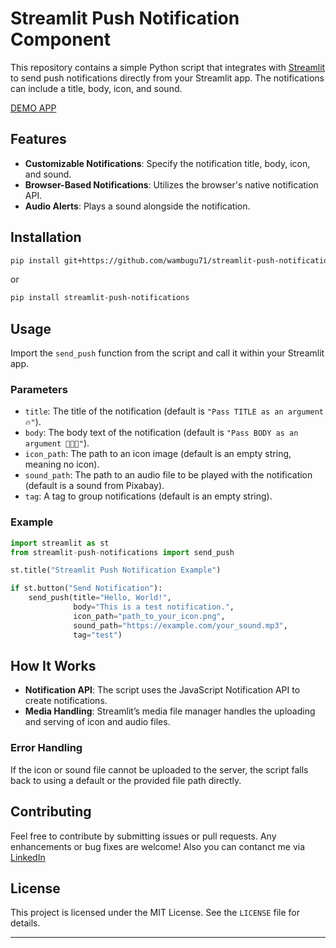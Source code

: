 # Streamlit Push Notification Component

This repository contains a simple Python script that integrates with [Streamlit](https://streamlit.io) to send push notifications directly from your Streamlit app. The notifications can include a title, body, icon, and sound.

[DEMO APP](https://notifications.streamlit.app)

## Features

- **Customizable Notifications**: Specify the notification title, body, icon, and sound.
- **Browser-Based Notifications**: Utilizes the browser's native notification API.
- **Audio Alerts**: Plays a sound alongside the notification.

## Installation

   ```bash
pip install git+https://github.com/wambugu71/streamlit-push-notifications.git
   ```
or  
```bash
pip install streamlit-push-notifications
```
## Usage

Import the `send_push` function from the script and call it within your Streamlit app.

### Parameters

- `title`: The title of the notification (default is `"Pass TITLE as an argument 🔥"`).
- `body`: The body text of the notification (default is `"Pass BODY as an argument 👨🏻‍💻"`).
- `icon_path`: The path to an icon image (default is an empty string, meaning no icon).
- `sound_path`: The path to an audio file to be played with the notification (default is a sound from Pixabay).
- `tag`: A tag to group notifications (default is an empty string).

### Example

```python
import streamlit as st
from streamlit-push-notifications import send_push

st.title("Streamlit Push Notification Example")

if st.button("Send Notification"):
    send_push(title="Hello, World!",
              body="This is a test notification.",
              icon_path="path_to_your_icon.png",
              sound_path="https://example.com/your_sound.mp3",
              tag="test")
```

## How It Works

- **Notification API**: The script uses the JavaScript Notification API to create notifications.
- **Media Handling**: Streamlit’s media file manager handles the uploading and serving of icon and audio files.

### Error Handling

If the icon or sound file cannot be uploaded to the server, the script falls back to using a default or the provided file path directly.

## Contributing

Feel free to contribute by submitting issues or pull requests. Any enhancements or bug fixes are welcome!
Also you can contanct me via [LinkedIn](https://www.linkedin.com/in/yunisguliyev/)

## License

This project is licensed under the MIT License. See the `LICENSE` file for details.

---
